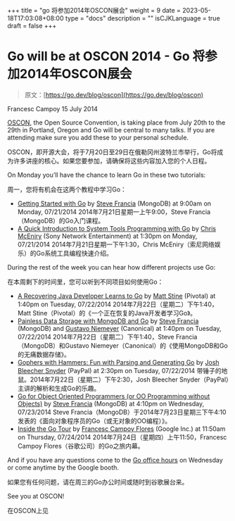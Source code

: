 +++
title = "go 将参加2014年OSCON展会"
weight = 9
date = 2023-05-18T17:03:08+08:00
type = "docs"
description = ""
isCJKLanguage = true
draft = false
+++

# Go will be at OSCON 2014 - Go 将参加2014年OSCON展会

> 原文：[https://go.dev/blog/oscon](https://go.dev/blog/oscon)

Francesc Campoy
15 July 2014

[OSCON](http://www.oscon.com/), the Open Source Convention, is taking place from July 20th to the 29th in Portland, Oregon and Go will be central to many talks. If you are attending make sure you add these to your personal schedule.

OSCON，即开源大会，将于7月20日至29日在俄勒冈州波特兰市举行，Go将成为许多讲座的核心。如果您要参加，请确保将这些内容加入您的个人日程。

On Monday you’ll have the chance to learn Go in these two tutorials:

周一，您将有机会在这两个教程中学习Go：

- [Getting Started with Go](http://www.oscon.com/oscon2014/public/schedule/detail/34395) by [Steve Francia](http://twitter.com/spf13) (MongoDB) at 9:00am on Monday, 07/21/2014 2014年7月21日星期一上午9:00，Steve Francia（MongoDB）的Go入门课程。
- [A Quick Introduction to System Tools Programming with Go](http://www.oscon.com/oscon2014/public/schedule/detail/34267) by [Chris McEniry](http://twitter.com/macmceniry) (Sony Network Entertainment) at 1:30pm on Monday, 07/21/2014 2014年7月21日星期一下午1:30，Chris McEniry（索尼网络娱乐）的Go系统工具编程快速介绍。

During the rest of the week you can hear how different projects use Go:

在本周剩下的时间里，您可以听到不同项目如何使用Go：

- [A Recovering Java Developer Learns to Go](http://www.oscon.com/oscon2014/public/schedule/detail/34371) by [Matt Stine](http://twitter.com/mstine) (Pivotal) at 1:40pm on Tuesday, 07/22/2014 2014年7月22日（星期二）下午1:40，Matt Stine（Pivotal）的《一个正在恢复的Java开发者学习Go》。
- [Painless Data Storage with MongoDB and Go](http://www.oscon.com/oscon2014/public/schedule/detail/34299) by [Steve Francia](http://twitter.com/spf13) (MongoDB) and [Gustavo Niemeyer](http://twitter.com/gniemeyer) (Canonical) at 1:40pm on Tuesday, 07/22/2014 2014年7月22日（星期二）下午1:40，Steve Francia（MongoDB）和Gustavo Niemeyer（Canonical）的《使用MongoDB和Go的无痛数据存储》。
- [Gophers with Hammers: Fun with Parsing and Generating Go](http://www.oscon.com/oscon2014/public/schedule/detail/37795) by [Josh Bleecher Snyder](http://twitter.com/offbymany) (PayPal) at 2:30pm on Tuesday, 07/22/2014 带锤子的地鼠。2014年7月22日（星期二）下午2:30，Josh Bleecher Snyder（PayPal）主讲的解析和生成Go的乐趣。
- [Go for Object Oriented Programmers (or OO Programming without Objects)](http://www.oscon.com/oscon2014/public/schedule/detail/34047) by [Steve Francia](http://twitter.com/spf13) (MongoDB) at 4:10pm on Wednesday, 07/23/2014 Steve Francia（MongoDB）于2014年7月23日星期三下午4:10发表的《面向对象程序员的Go（或无对象的OO编程）》。
- [Inside the Go Tour](http://www.oscon.com/oscon2014/public/schedule/detail/34509) by [Francesc Campoy Flores](http://twitter.com/francesc) (Google Inc.) at 11:50am on Thursday, 07/24/2014 2014年7月24日（星期四）上午11:50，Francesc Campoy Flores（谷歌公司）的Go之旅内幕。

And if you have any questions come to the [Go office hours](http://www.oscon.com/oscon2014/public/schedule/detail/37075) on Wednesday or come anytime by the Google booth.

如果您有任何问题，请在周三的Go办公时间或随时到谷歌展台来。

See you at OSCON!

在OSCON上见



